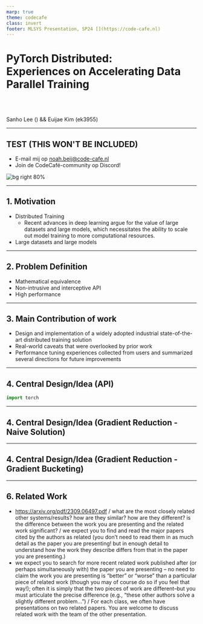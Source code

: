 ```yaml
---
marp: true
theme: codecafe
class: invert
footer: MLSYS Presentation, SP24 [](https://code-cafe.nl)
--- 
```


# PyTorch Distributed: <br>Experiences on Accelerating Data Parallel Training

<br>
<br>

Sanho Lee () && Euijae Kim (ek3955)

<!-- paginate: true -->

--- 

## TEST (THIS WON'T BE INCLUDED)

- E-mail mij op noah.beij@code-cafe.nl
- Join de CodeCafé-community op Discord!

![bg right 80%](https://assets.nbeij.nl/marp/assets/codecafe.png)

---

## 1. Motivation

- Distributed Training
  - Recent advances in deep learning argue for the value of large datasets and large models, which necessitates the ability to scale out model training to more computational resources.
- Large datasets and large models

---

## 2. Problem Definition

- Mathematical equivalence
- Non-intrusive and interceptive API
- High performance

---

## 3. Main Contribution of work

- Design and implementation of a widely adopted industrial state-of-the-art distributed training solution
- Real-world caveats that were overlooked by prior work
- Performance tuning experiences collected from users and summarized several directions for future improvements

---

## 4. Central Design/Idea (API)

```python
import torch
```


--- 

## 4. Central Design/Idea (Gradient Reduction - Naive Solution)

---

## 4. Central Design/Idea (Gradient Reduction - Gradient Bucketing)

---

## 6. Related Work

- https://arxiv.org/pdf/2309.06497.pdf / what are the most closely related other systems/results? how are they similar? how are they different? is the difference between the work you are presenting and the related work significant? / we expect you to find and read the major papers cited by the authors as related (you don’t need to read them in as much detail as the paper you are presenting! but in enough detail to understand how the work they describe differs from that in the paper you are presenting.)
- we expect you to search for more recent related work published after (or perhaps simultaneously with) the paper you are presenting – no need to claim the work you are presenting is “better” or “worse” than a particular piece of related work (though you may of course do so if you feel that way!); often it is simply that the two pieces of work are different–but you must articulate the precise difference (e.g., “these other authors solve a slightly different problem...”) / For each class, we often have presentations on two related papers. You are welcome to discuss related work with the team of the other presentation.
